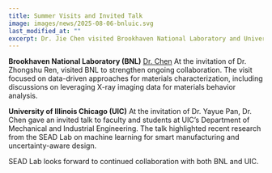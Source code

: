 ```yaml
---
title: Summer Visits and Invited Talk
image: images/news/2025-08-06-bnluic.svg
last_modified_at: ""
excerpt: Dr. Jie Chen visited Brookhaven National Laboratory and University of Illinois Chicago this summer to share research and explore new collaborations.
---
```


**Brookhaven National Laboratory (BNL)**
[Dr. Chen](/members/jie-chen.html) At the invitation of Dr. Zhongshu Ren, visited BNL to strengthen ongoing collaboration. The visit focused on data-driven approaches for materials characterization, including discussions on leveraging X-ray imaging data for materials behavior analysis.


**University of Illinois Chicago (UIC)**
At the invitation of Dr. Yayue Pan, Dr. Chen gave an invited talk to faculty and students at UIC’s Department of Mechanical and Industrial Engineering. The talk highlighted recent research from the SEAD Lab on machine learning for smart manufacturing and uncertainty-aware design.

SEAD Lab looks forward to continued collaboration with both BNL and UIC.
